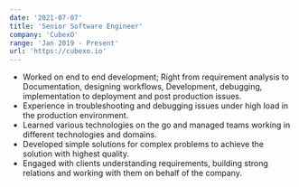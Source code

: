 ```yaml
---
date: '2021-07-07'
title: 'Senior Software Engineer'
company: 'CubexO'
range: 'Jan 2019 - Present'
url: 'https://cubexo.io'
---
```


- Worked on end to end development; Right from requirement analysis to Documentation, designing workflows, Development, debugging, implementation to deployment and post production issues.
- Experience in troubleshooting and debugging issues under high load in the production environment.
- Learned various technologies on the go and managed teams working in different technologies and domains.
- Developed simple solutions for complex problems to achieve the solution with highest quality.
- Engaged with clients understanding requirements, building strong relations and working with them on behalf of the company.
